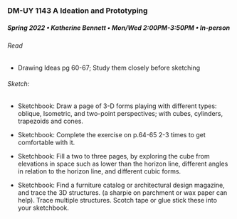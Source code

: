 ### DM-UY 1143 A Ideation and Prototyping
##### Spring 2022 • Katherine Bennett • Mon/Wed 2:00PM-3:50PM • In-person

###### Read 

* Drawing Ideas pg 60-67; Study them closely before sketching

###### Sketch:

- Sketchbook: Draw a page of 3-D forms playing with different types: oblique, Isometric, and two-point perspectives; with cubes, cylinders, trapezoids and cones.

- Sketchbook: Complete the exercise on p.64-65 2-3 times to get comfortable with it.

- Sketchbook: Fill a two to three pages, by exploring the cube from elevations in space such as lower than the horizon line, different angles in relation to the horizon line, and different cubic forms.

- Sketchbook: Find a furniture catalog or architectural design magazine, and trace the 3D structures. (a sharpie on parchment or wax paper can help). Trace multiple structures. Scotch tape or glue stick these into your sketchbook. 
